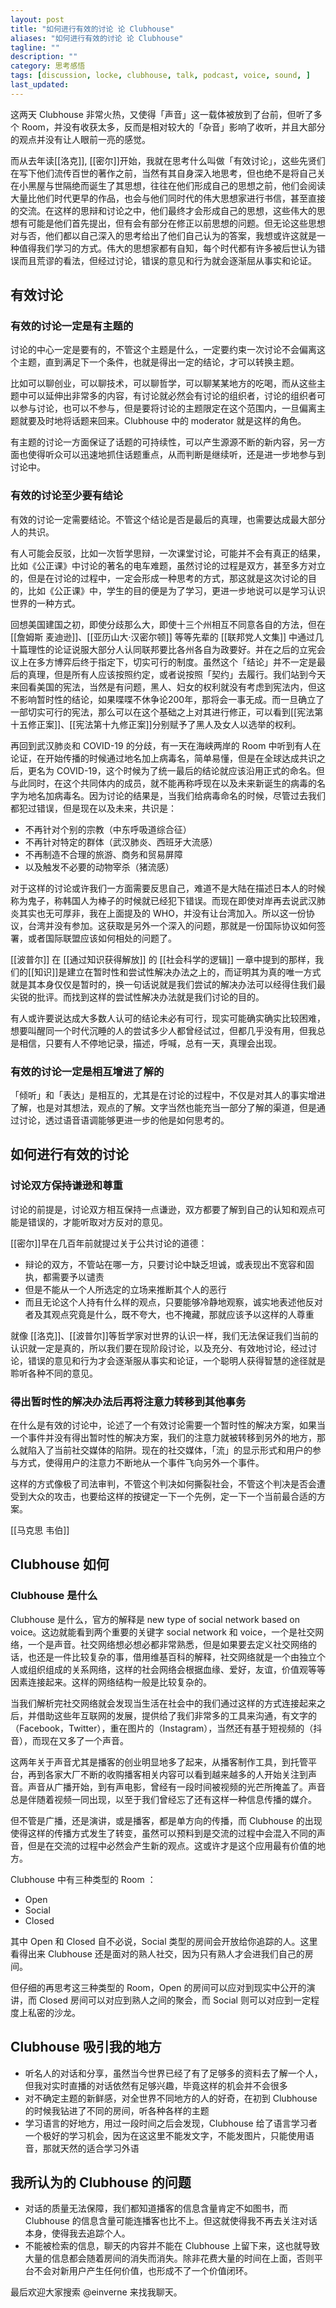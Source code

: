 ```yaml
---
layout: post
title: "如何进行有效的讨论 论 Clubhouse"
aliases: "如何进行有效的讨论 论 Clubhouse"
tagline: ""
description: ""
category: 思考感悟
tags: [discussion, locke, clubhouse, talk, podcast, voice, sound, ]
last_updated: 
---
```



这两天 Clubhouse 非常火热，又使得「声音」这一载体被放到了台前，但听了多个 Room，并没有收获太多，反而是相对较大的「杂音」影响了收听，并且大部分的观点并没有让人眼前一亮的感觉。

而从去年读[[洛克]], [[密尔]]开始，我就在思考什么叫做「有效讨论」，这些先贤们在写下他们流传百世的著作之前，当然有其自身深入地思考，但也绝不是将自己关在小黑屋与世隔绝而诞生了其思想，往往在他们形成自己的思想之前，他们会阅读大量比他们时代更早的作品，也会与他们同时代的伟大思想家进行书信，甚至直接的交流。在这样的思辩和讨论之中，他们最终才会形成自己的思想，这些伟大的思想有可能是他们首先提出，但有会有部分在修正以前思想的问题。但无论这些思想对与否，他们都以自己深入的思考给出了他们自己认为的答案，我想或许这就是一种值得我们学习的方式。伟大的思想家都有自知，每个时代都有许多被后世认为错误而且荒谬的看法，但经过讨论，错误的意见和行为就会逐渐屈从事实和论证。

## 有效讨论

### 有效的讨论一定是有主题的
讨论的中心一定是要有的，不管这个主题是什么，一定要约束一次讨论不会偏离这个主题，直到满足下一个条件，也就是得出一定的结论，才可以转换主题。

比如可以聊创业，可以聊技术，可以聊哲学，可以聊某某地方的吃喝，而从这些主题中可以延伸出非常多的内容，有讨论就必然会有讨论的组织者，讨论的组织者可以参与讨论，也可以不参与，但是要将讨论的主题限定在这个范围内，一旦偏离主题就要及时地将话题来回来。Clubhouse 中的 moderator 就是这样的角色。

有主题的讨论一方面保证了话题的可持续性，可以产生源源不断的新内容，另一方面也使得听众可以迅速地抓住话题重点，从而判断是继续听，还是进一步地参与到讨论中。

### 有效的讨论至少要有结论
有效的讨论一定需要结论。不管这个结论是否是最后的真理，也需要达成最大部分人的共识。

有人可能会反驳，比如一次哲学思辩，一次课堂讨论，可能并不会有真正的结果，比如《公正课》中讨论的著名的电车难题，虽然讨论的过程是双方，甚至多方对立的，但是在讨论的过程中，一定会形成一种思考的方式，那这就是这次讨论的目的，比如《公正课》中，学生的目的便是为了学习，更进一步地说可以是学习认识世界的一种方式。

回想美国建国之初，即使分歧那么大，即使十三个州相互不同意各自的方法，但在 [[詹姆斯 麦迪逊]]、[[亚历山大·汉密尔顿]] 等等先辈的 [[联邦党人文集]] 中通过几十篇理性的论证说服大部分人认同联邦要比各州各自为政要好。并在之后的立宪会议上在多方博弈后终于指定下，切实可行的制度。虽然这个「结论」并不一定是最后的真理，但是所有人应该按照约定，或者说按照「契约」去履行。我们站到今天来回看美国的宪法，当然是有问题，黑人、妇女的权利就没有考虑到宪法内，但这不影响暂时性的结论，如果喋喋不休争论200年，那将会一事无成。而一旦确立了一部切实可行的宪法，那么可以在这个基础之上对其进行修正，可以看到[[宪法第十五修正案]]、[[宪法第十九修正案]]分别赋予了黑人及女人以选举的权利。

再回到武汉肺炎和 COVID-19 的分歧，有一天在海峡两岸的 Room 中听到有人在论证，在开始传播的时候通过地名加上病毒名，简单易懂，但是在全球达成共识之后，更名为 COVID-19，这个时候为了统一最后的结论就应该沿用正式的命名。但与此同时，在这个共同体内的成员，就不能再称呼现在以及未来新诞生的病毒的名字为地名加病毒名。因为讨论的结果是，当我们给病毒命名的时候，尽管过去我们都犯过错误，但是现在以及未来，共识是：

- 不再针对个别的宗教（中东呼吸道综合征）
- 不再针对特定的群体（武汉肺炎、西班牙大流感）
- 不再制造不合理的旅游、商务和贸易屏障
- 以及触发不必要的动物宰杀（猪流感）

对于这样的讨论或许我们一方面需要反思自己，难道不是大陆在描述日本人的时候称为鬼子，称韩国人为棒子的时候就已经犯下错误。而现在即使对岸再去说武汉肺炎其实也无可厚非，我在上面提及的 WHO，并没有让台湾加入。所以这一份协议，台湾并没有参加。这获取是另外一个深入的问题，那就是一份国际协议如何签署，或者国际联盟应该如何相处的问题了。

[[波普尔]] 在 [[通过知识获得解放]] 的 [[社会科学的逻辑]] 一章中提到的那样，我们的[[知识]]是建立在暂时性和尝试性解决办法之上的，而证明其为真的唯一方式就是其本身仅仅是暂时的，换一句话说就是我们尝试的解决办法可以经得住我们最尖锐的批评。而找到这样的尝试性解决办法就是我们讨论的目的。

有人或许要说达成大多数人认可的结论未必有可行，现实可能确实确实比较困难，想要叫醒同一个时代沉睡的人的尝试多少人都曾经试过，但都几乎没有用，但我总是相信，只要有人不停地记录，描述，呼喊，总有一天，真理会出现。


### 有效的讨论一定是相互增进了解的
「倾听」和「表达」是相互的，尤其是在讨论的过程中，不仅是对其人的事实增进了解，也是对其想法，观点的了解。文字当然也能充当一部分了解的渠道，但是通过讨论，透过语音语调能够更进一步的他是如何思考的。

## 如何进行有效的讨论

### 讨论双方保持谦逊和尊重

讨论的前提是，讨论双方相互保持一点谦逊，双方都要了解到自己的认知和观点可能是错误的，才能听取对方反对的意见。

[[密尔]]早在几百年前就提过关于公共讨论的道德：

- 辩论的双方，不管站在哪一方，只要讨论中缺乏坦诚，或表现出不宽容和固执，都需要予以谴责
- 但是不能从一个人所选定的立场来推断其个人的恶行
- 而且无论这个人持有什么样的观点，只要能够冷静地观察，诚实地表述他反对者及其观点究竟是什么，既不夸大，也不掩藏，那就应该予以这样的人尊重

 
就像 [[洛克]]、[[波普尔]]等哲学家对世界的认识一样，我们无法保证我们当前的认识就一定是真的，所以我们要在现阶段讨论，以及充分、有效地讨论，经过讨论，错误的意见和行为才会逐渐服从事实和论证，一个聪明人获得智慧的途径就是聆听各种不同的意见。


### 得出暂时性的解决办法后再将注意力转移到其他事务
在什么是有效的讨论中，论述了一个有效讨论需要一个暂时性的解决方案，如果当一个事件并没有得出暂时性的解决方案，我们的注意力就被转移到另外的地方，那么就陷入了当前社交媒体的陷阱。现在的社交媒体，「流」的显示形式和用户的参与方式，使得用户的注意力不断地从一个事件飞向另外一个事件。

这样的方式像极了司法审判，不管这个判决如何撕裂社会，不管这个判决是否会遭受到大众的攻击，也要给这样的按键定一下一个先例，定一下一个当前最合适的方案。


[[马克思 韦伯]]

## Clubhouse 如何

### Clubhouse 是什么
Clubhouse 是什么，官方的解释是 new type of social network based on voice。这边就能看到两个重要的关键字  social network 和 voice，一个是社交网络，一个是声音。社交网络想必想必都非常熟悉，但是如果要去定义社交网络的话，也还是一件比较复杂的事，借用维基百科的解释，社交网络就是一个由独立个人或组织组成的关系网络，这样的社会网络会根据血缘、爱好，友谊，价值观等等因素连接起来。这样的网络结构一般是比较复杂的。

当我们解析完社交网络就会发现当生活在社会中的我们通过这样的方式连接起来之后，并借助这些年互联网的发展，提供给了我们非常多的工具来沟通，有文字的（Facebook，Twitter），重在图片的（Instagram），当然还有基于短视频的（抖音），而现在又多了一个声音。

这两年关于声音尤其是播客的创业明显地多了起来，从播客制作工具，到托管平台，再到各家大厂不断的收购播客相关内容可以看到越来越多的人开始关注到声音。声音从广播开始，到有声电影，曾经有一段时间被视频的光芒所掩盖了。声音总是伴随着视频一同出现，以至于我们曾经忘了还有这样一种信息传播的媒介。

但不管是广播，还是演讲，或是播客，都是单方向的传播，而 Clubhouse 的出现使得这样的传播方式发生了转变，虽然可以预料到是交流的过程中会混入不同的声音，但是在交流的过程中必然会产生新的观点。这或许才是这个应用最有价值的地方。

Clubhouse 中有三种类型的 Room ：

- Open
- Social
- Closed

其中 Open 和 Closed 自不必说，Social 类型的房间会开放给你追踪的人。这里看得出来 Clubhouse 还是面对的熟人社交，因为只有熟人才会进我们自己的房间。

但仔细的再思考这三种类型的 Room，Open 的房间可以应对到现实中公开的演讲，而 Closed 房间可以对应到熟人之间的聚会，而 Social 则可以对应到一定程度上私密的沙龙。

## Clubhouse 吸引我的地方

- 听名人的对话和分享，虽然当今世界已经了有了足够多的资料去了解一个人，但我对实时直播的对话依然有足够兴趣，毕竟这样的机会并不会很多
- 对不确定主题的新鲜感，对全世界不同地方的人的好奇，在初到 Clubhouse 的时候我钻进了不同的房间，听各种各样的主题
- 学习语言的好地方，用过一段时间之后会发现，Clubhouse 给了语言学习者一个极好的学习机会，因为在这这里不能发文字，不能发图片，只能使用语音，那就天然的适合学习外语

## 我所认为的 Clubhouse 的问题

- 对话的质量无法保障，我们都知道播客的信息含量肯定不如图书，而 Clubhouse 的信息含量可能连播客也比不上。但这就使得我不再去关注对话本身，使得我去追踪个人。
- 不能被检索的信息，聊天的内容并不能在 Clubhouse 上留下来，这也就导致大量的信息都会随着房间的消失而消失。除非花费大量的时间在上面，否则平台不会对新用户产生任何价值，也形成不了一个价值闭环。


最后欢迎大家搜索 @einverne 来找我聊天。